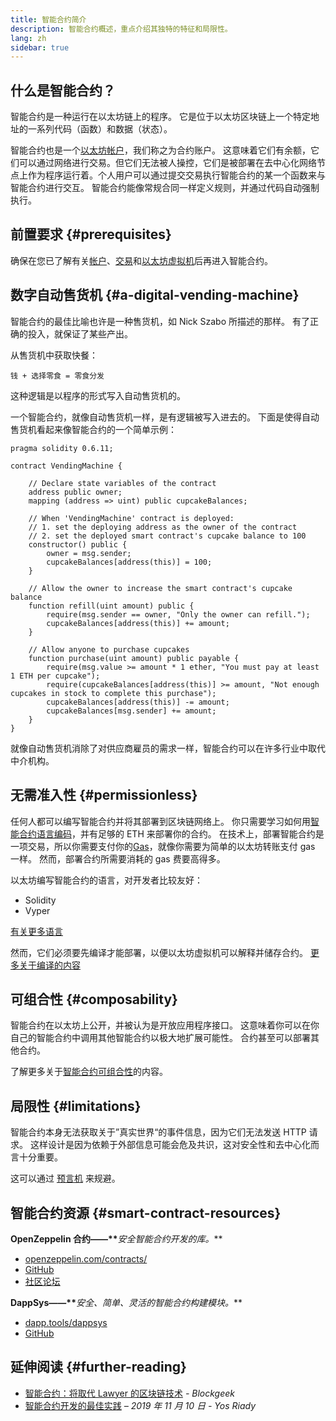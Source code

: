```yaml
---
title: 智能合约简介
description: 智能合约概述，重点介绍其独特的特征和局限性。
lang: zh
sidebar: true
---
```


## 什么是智能合约？

智能合约是一种运行在以太坊链上的程序。 它是位于以太坊区块链上一个特定地址的一系列代码（函数）和数据（状态）。

智能合约也是一个[以太坊帐户](/developers/docs/accounts/)，我们称之为合约账户。 这意味着它们有余额，它们可以通过网络进行交易。但它们无法被人操控，它们是被部署在去中心化网络节点上作为程序运行着。个人用户可以通过提交交易执行智能合约的某一个函数来与智能合约进行交互。 智能合约能像常规合同一样定义规则，并通过代码自动强制执行。

## 前置要求 {#prerequisites}

确保在您已了解有关[帐户](/developers/docs/accounts/)、[交易](/developers/docs/transactions/)和[以太坊虚拟机](/developers/docs/evm/)后再进入智能合约。

<!-- TODO simpler example... scheduling payments in Ethereum is actually difficult -->
<!-- TODO show an example smart contract, e.g. an implementation of a vending machine -->

## 数字自动售货机 {#a-digital-vending-machine}

智能合约的最佳比喻也许是一种售货机，如 Nick Szabo 所描述的那样。 有了正确的投入，就保证了某些产出。

从售货机中获取快餐：

```
钱 + 选择零食 = 零食分发
```

这种逻辑是以程序的形式写入自动售货机的。

一个智能合约，就像自动售货机一样，是有逻辑被写入进去的。 下面是使得自动售货机看起来像智能合约的一个简单示例：

```solidity
pragma solidity 0.6.11;

contract VendingMachine {

    // Declare state variables of the contract
    address public owner;
    mapping (address => uint) public cupcakeBalances;

    // When 'VendingMachine' contract is deployed:
    // 1. set the deploying address as the owner of the contract
    // 2. set the deployed smart contract's cupcake balance to 100
    constructor() public {
        owner = msg.sender;
        cupcakeBalances[address(this)] = 100;
    }

    // Allow the owner to increase the smart contract's cupcake balance
    function refill(uint amount) public {
        require(msg.sender == owner, "Only the owner can refill.");
        cupcakeBalances[address(this)] += amount;
    }

    // Allow anyone to purchase cupcakes
    function purchase(uint amount) public payable {
        require(msg.value >= amount * 1 ether, "You must pay at least 1 ETH per cupcake");
        require(cupcakeBalances[address(this)] >= amount, "Not enough cupcakes in stock to complete this purchase");
        cupcakeBalances[address(this)] -= amount;
        cupcakeBalances[msg.sender] += amount;
    }
}
```

就像自动售货机消除了对供应商雇员的需求一样，智能合约可以在许多行业中取代中介机构。

## 无需准入性 {#permissionless}

任何人都可以编写智能合约并将其部署到区块链网络上。 你只需要学习如何用[智能合约语言编码](/developers/docs/smart-contracts/languages/)，并有足够的 ETH 来部署你的合约。 在技术上，部署智能合约是一项交易，所以你需要支付你的[Gas](/developers/docs/gas/)，就像你需要为简单的以太坊转账支付 gas 一样。 然而，部署合约所需要消耗的 gas 费要高得多。

以太坊编写智能合约的语言，对开发者比较友好：

- Solidity
- Vyper

[有关更多语言](/developers/docs/smart-contracts/languages/)

然而，它们必须要先编译才能部署，以便以太坊虚拟机可以解释并储存合约。 [更多关于编译的内容](/developers/docs/smart-contracts/compiling/)

## 可组合性 {#composability}

智能合约在以太坊上公开，并被认为是开放应用程序接口。 这意味着你可以在你自己的智能合约中调用其他智能合约以极大地扩展可能性。 合约甚至可以部署其他合约。

了解更多关于[智能合约可组合性](/developers/docs/smart-contracts/composability/)的内容。

## 局限性 {#limitations}

智能合约本身无法获取关于”真实世界“的事件信息，因为它们无法发送 HTTP 请求。 这样设计是因为依赖于外部信息可能会危及共识，这对安全性和去中心化而言十分重要。

这可以通过 [预言机](/developers/docs/oracles/) 来规避。

## 智能合约资源 {#smart-contract-resources}

**OpenZeppelin 合约——\*\***_安全智能合约开发的库。_\*\*

- [openzeppelin.com/contracts/](https://openzeppelin.com/contracts/)
- [GitHub](https://github.com/OpenZeppelin/openzeppelin-contracts)
- [社区论坛](https://forum.openzeppelin.com/c/general/16)

**DappSys——\*\***_安全、简单、灵活的智能合约构建模块。_\*\*

- [dapp.tools/dappsys](https://dapp.tools/dappsys/)
- [GitHub](https://github.com/dapphub/dappsys)

## 延伸阅读 {#further-reading}

- [智能合约：将取代 Lawyer 的区块链技术](https://blockgeeks.com/guides/smart-contracts/) _- Blockgeek_
- [智能合约开发的最佳实践](https://yos.io/2019/11/10/smart-contract-development-best-practices/) _– 2019 年 11 月 10 日 - Yos Riady_
